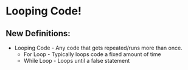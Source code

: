 # Looping Code!

## New Definitions:
* Looping Code - Any code that gets repeated/runs more than once.
  * For Loop - Typically loops code a fixed amount of time
  * While Loop - Loops until a false statement